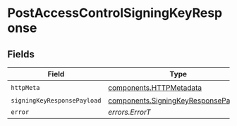 # PostAccessControlSigningKeyResponse


## Fields

| Field                                                                                        | Type                                                                                         | Required                                                                                     | Description                                                                                  |
| -------------------------------------------------------------------------------------------- | -------------------------------------------------------------------------------------------- | -------------------------------------------------------------------------------------------- | -------------------------------------------------------------------------------------------- |
| `httpMeta`                                                                                   | [components.HTTPMetadata](../../models/components/httpmetadata.md)                           | :heavy_check_mark:                                                                           | N/A                                                                                          |
| `signingKeyResponsePayload`                                                                  | [components.SigningKeyResponsePayload](../../models/components/signingkeyresponsepayload.md) | :heavy_minus_sign:                                                                           | Success                                                                                      |
| `error`                                                                                      | *errors.ErrorT*                                                                              | :heavy_minus_sign:                                                                           | Error                                                                                        |